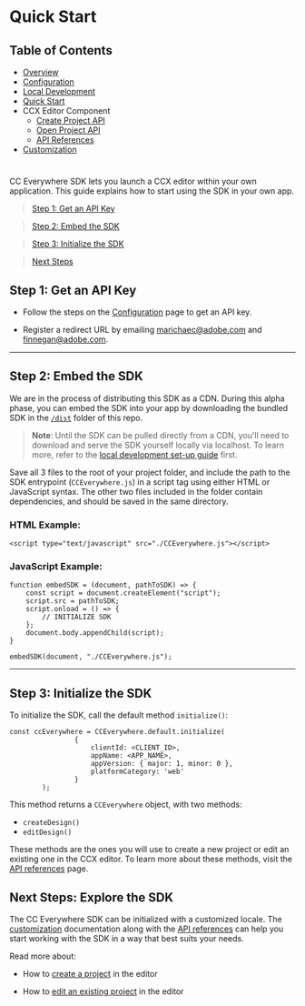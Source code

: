# Quick Start

## Table of Contents
* [Overview](../README.md)
* [Configuration](configuration.md)
* [Local Development](local_dev.md)
* [Quick Start](quickstart.md)
* CCX Editor Component
  * [Create Project API](create_project.md)
  * [Open Project API](edit_project.md)
  * [API References](api_ref.md)
* [Customization](customization.md)
#

CC Everywhere SDK lets you launch a CCX editor within your own application. This guide explains how to start using the SDK in your own app.

> [Step 1: Get an API Key](#step-1-sign-up-for-api-key)

> [Step 2: Embed the SDK](#step-2-embed-the-sdk)

> [Step 3: Initialize the SDK](#step-3-initialize-the-sdk)

> [Next Steps](#next-steps-explore-the-sdk)



## Step 1: Get an API Key

- Follow the steps on the [Configuration](configuration.md) page to get an API key.
   
- Register a redirect URL by emailing marichaec@adobe.com and finnegan@adobe.com. 
---

## Step 2: Embed the SDK 

We are in the process of distributing this SDK as a CDN. During this alpha phase, you can embed the SDK into your app by downloading the bundled SDK in the [`/dist`](../dist/CCEverywhere.js) folder of this repo. 

> **Note**: Until the SDK can be pulled directly from a CDN, you'll need to download and serve the SDK yourself locally via localhost. To learn more, refer to the [local development set-up guide](local_dev.md) first.

Save all 3 files to the root of your project folder, and include the path to the SDK entrypoint (`CCEverywhere.js`) in a script tag using either HTML or JavaScript syntax. The other two files included in the folder contain dependencies, and should be saved in the same directory. 


### HTML Example:
```
<script type="text/javascript" src="./CCEverywhere.js"></script>
```


### JavaScript Example:
```
function embedSDK = (document, pathToSDK) => {
    const script = document.createElement("script");
    script.src = pathToSDK;
    script.onload = () => {
        // INITIALIZE SDK 
    };
    document.body.appendChild(script);
}

embedSDK(document, "./CCEverywhere.js");
```
---

## Step 3: Initialize the SDK
To initialize the SDK, call the default method `initialize()`:

```
const ccEverywhere = CCEverywhere.default.initialize(
                {
                    clientId: <CLIENT_ID>,
                    appName: <APP_NAME>,
                    appVersion: { major: 1, minor: 0 },
                    platformCategory: 'web'
                }
        );
```
This method returns a `CCEverywhere` object, with two methods: 
* `createDesign()`
* `editDesign()`

These methods are the ones you will use to create a new project or edit an existing one in the CCX editor. To learn more about these methods, visit the [API references](api_ref.md) page.

## Next Steps: Explore the SDK
The CC Everywhere SDK can be initialized with a customized locale. The [customization](customization.md) documentation along with the [API references](api_ref.md) can help you start working with the SDK in a way that best suits your needs.

Read more about: 
* How to [create a project](create_project.md) in the editor 

* How to [edit an existing project](edit_project.md) in the editor

